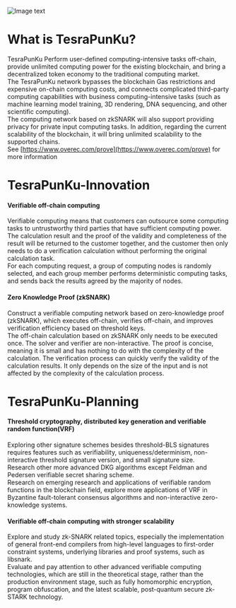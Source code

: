 ![Image text](https://github.com/TesraSupernet/TesraPunKu/blob/main/logo.png)

What is TesraPunKu?
=====================================
TesraPunKu Perform user-defined computing-intensive tasks off-chain, provide unlimited computing power for the existing blockchain, and bring a decentralized token economy to the traditional computing market.<br/>
The TesraPunKu network bypasses the blockchain Gas restrictions and expensive on-chain computing costs, and connects complicated third-party computing capabilities with business computing-intensive tasks (such as machine learning model training, 3D rendering, DNA sequencing, and other scientific computing).<br/>
The computing network based on zkSNARK will also support providing privacy for private input computing tasks. In addition, regarding the current scalability of the blockchain, it will bring unlimited scalability to the supported chains.<br/>
See [https://www.overec.com/prove](https://www.overec.com/prove) for more information

TesraPunKu-Innovation
=====================================
#### Verifiable off-chain computing

Verifiable computing means that customers can outsource some computing tasks to untrustworthy third parties that have sufficient computing power. The calculation result and the proof of the validity and completeness of the result will be returned to the customer together, and the customer then only needs to do a verification calculation without performing the original calculation task.<br/>
For each computing request, a group of computing nodes is randomly selected, and each group member performs deterministic computing tasks, and sends back the results agreed by the majority of nodes.<br/>

#### Zero Knowledge Proof (zkSNARK)

Construct a verifiable computing network based on zero-knowledge proof (zkSNARK), which executes off-chain, verifies off-chain, and improves verification efficiency based on threshold keys.<br/>
The off-chain calculation based on zkSNARK only needs to be executed once. The solver and verifier are non-interactive. The proof is concise, meaning it is small and has nothing to do with the complexity of the calculation. The verification process can quickly verify the validity of the calculation results. It only depends on the size of the input and is not affected by the complexity of the calculation process.<br/>


TesraPunKu-Planning
=====================================
#### Threshold cryptography, distributed key generation and verifiable random function(VRF)
Exploring other signature schemes besides threshold-BLS signatures requires features such as verifiability, uniqueness/determinism, non-interactive threshold signature version, and small signature size.<br/>
Research other more advanced DKG algorithms except Feldman and Pedersen verifiable secret sharing scheme.<br/>
Research on emerging research and applications of verifiable random functions in the blockchain field, explore more applications of VRF in Byzantine fault-tolerant consensus algorithms and non-interactive zero-knowledge systems.<br/>
#### Verifiable off-chain computing with stronger scalability
Explore and study zk-SNARK related topics, especially the implementation of general front-end compilers from high-level languages to first-order constraint systems, underlying libraries and proof systems, such as libsnark.<br/>
Evaluate and pay attention to other advanced verifiable computing technologies, which are still in the theoretical stage, rather than the production environment stage, such as fully homomorphic encryption, program obfuscation, and the latest scalable, post-quantum secure zk-STARK technology.<br/>

